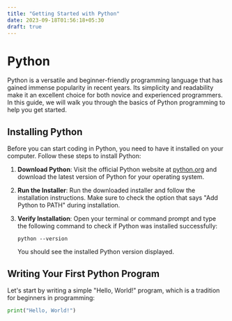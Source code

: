 ```yaml
---
title: "Getting Started with Python"
date: 2023-09-18T01:56:18+05:30
draft: true
---
```

# Python

Python is a versatile and beginner-friendly programming language that has gained immense popularity in recent years. Its simplicity and readability make it an excellent choice for both novice and experienced programmers. In this guide, we will walk you through the basics of Python programming to help you get started.

## Installing Python

Before you can start coding in Python, you need to have it installed on your computer. Follow these steps to install Python:

1. **Download Python**: Visit the official Python website at [python.org](https://www.python.org/downloads/) and download the latest version of Python for your operating system.

2. **Run the Installer**: Run the downloaded installer and follow the installation instructions. Make sure to check the option that says "Add Python to PATH" during installation.

3. **Verify Installation**: Open your terminal or command prompt and type the following command to check if Python was installed successfully:

    ```shell
    python --version
    ```

   You should see the installed Python version displayed.

## Writing Your First Python Program

Let's start by writing a simple "Hello, World!" program, which is a tradition for beginners in programming:

```python
print("Hello, World!")
```